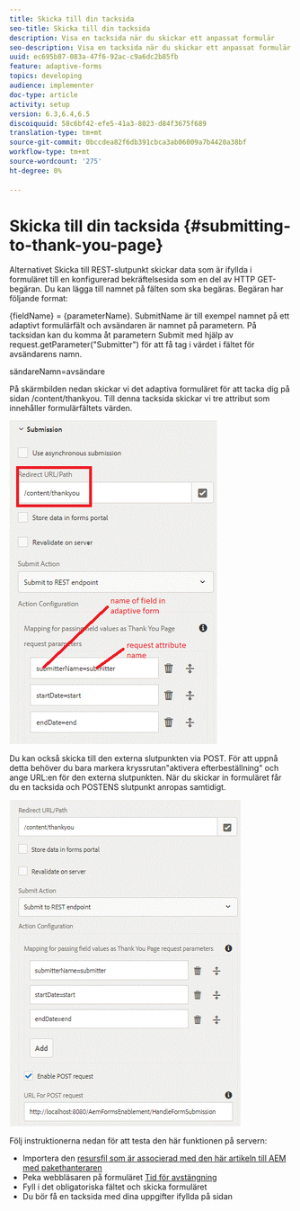 ```yaml
---
title: Skicka till din tacksida
seo-title: Skicka till din tacksida
description: Visa en tacksida när du skickar ett anpassat formulär
seo-description: Visa en tacksida när du skickar ett anpassat formulär
uuid: ec695b87-083a-47f6-92ac-c9a6dc2b85fb
feature: adaptive-forms
topics: developing
audience: implementer
doc-type: article
activity: setup
version: 6.3,6.4,6.5
discoiquuid: 58c6bf42-efe5-41a3-8023-d84f3675f689
translation-type: tm+mt
source-git-commit: 0bccdea82f6db391cbca3ab06009a7b4420a38bf
workflow-type: tm+mt
source-wordcount: '275'
ht-degree: 0%

---
```



# Skicka till din tacksida {#submitting-to-thank-you-page}

Alternativet Skicka till REST-slutpunkt skickar data som är ifyllda i formuläret till en konfigurerad bekräftelsesida som en del av HTTP GET-begäran. Du kan lägga till namnet på fälten som ska begäras. Begäran har följande format:

\{fieldName\} = \{parameterName\}. SubmitName är till exempel namnet på ett adaptivt formulärfält och avsändaren är namnet på parametern. På tacksidan kan du komma åt parametern Submit med hjälp av request.getParameter(&quot;Submitter&quot;) för att få tag i värdet i fältet för avsändarens namn.

sändareNamn=avsändare

På skärmbilden nedan skickar vi det adaptiva formuläret för att tacka dig på sidan /content/thankyou. Till denna tacksida skickar vi tre attribut som innehåller formulärfältets värden.

![tack](assets/thankyoupage.gif)

Du kan också skicka till den externa slutpunkten via POST. För att uppnå detta behöver du bara markera kryssrutan&quot;aktivera efterbeställning&quot; och ange URL:en för den externa slutpunkten. När du skickar in formuläret får du en tacksida och POSTENS slutpunkt anropas samtidigt.

![hämtning](assets/capture.gif)


Följ instruktionerna nedan för att testa den här funktionen på servern:

* Importera den [resursfil som är associerad med den här artikeln till AEM med pakethanteraren](assets/submittingtorestendpoint.zip)
* Peka webbläsaren på formuläret [Tid för avstängning](http://localhost:4502/content/dam/formsanddocuments/helpx/timeoffrequestform/jcr:content?wcmmode=disabled)
* Fyll i det obligatoriska fältet och skicka formuläret
* Du bör få en tacksida med dina uppgifter ifyllda på sidan

